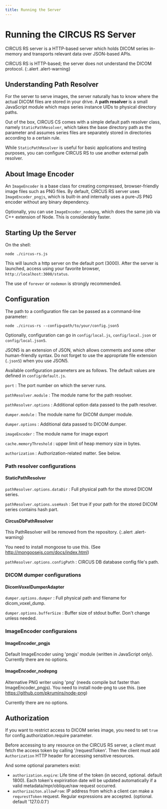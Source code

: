 ```yaml
---
title: Running the Server
---
```


# Running the CIRCUS RS Server

CIRCUS RS server is a HTTP-based server which holds DICOM series in-memory and transports relevant data over JSON-based APIs.

CIRCUS RS is HTTP-based; the server does not understand the DICOM protocol.
{:.alert .alert-warning}

## Understanding Path Resolver

For the server to serve images, the server naturally has to know where the actual DICOM files are stored in your drive. A **path resolver** is a small JavaScript module which maps series instance UIDs to physical directory paths.

Out of the box, CIRCUS CS comes with a simple default path resolver class, namely `StaticPathResolver`, which takes the base directory path as the parameter and assumes series files are separately stored in directories according to a certain rule.

While `StaticPathResolver` is useful for basic applications and testing purposes, you can configure CIRCUS RS to use another external path resolver.

## About Image Encoder

An `ImageEncoder` is a base class for creating compressed, browser-friendly image files such as PNG files. By default, CIRCUS RS server uses `ImageEncoder_pngjs`, which is built-in and internally uses a pure-JS PNG encoder without any binary dependency.

Optionally, you can use `ImageEncoder_nodepng`, which does the same job via C++ extension of Node. This is considerably faster.

## Starting Up the Server

On the shell:

```
node ./circus-rs.js
```

This will launch a http server on the default port (3000). After the server is launched, access using your favorite browser, `http://localhost:3000/status`.

The use of `forever` or `nodemon` is strongly recommended.

## Configuration

The path to a configuration file can be passed as a command-line parameter:

```
node ./circus-rs --config=path/to/your/config.json5
```

Optionally, configuration can go in `config/local.js`, `config/local.json` or `config/local.json5`.

JSON5 is an extension of JSON, which allows comments and some other human-friendly syntax. Do not forget to use the appropriate file extension (`.json5`) when you use JSON5.

Available configuration parameters are as follows. The default values are defined in `config/default.js`.

`port`
: The port number on which the server runs.

`pathResolver.module`
: The module name for the path resolver.

`pathResolver.options`
: Additional option data passed to the path resolver.

`dumper.module`
: The module name for DICOM dumper module.

`dumper.options`
: Additional data passed to DICOM dumper.

`imageEncoder`
: The module name for image export

`cache.memoryThreshold`
:  upper limit of heap memory size in bytes.

`authorization`
: Authorization-related matter. See below.

### Path resolver configurations

#### StaticPathResolver

`pathResolver.options.dataDir`
: Full physical path for the stored DICOM series.

`pathResolver.options.useHash`
: Set true if your path for the stored DICOM series contains hash part.

#### CircusDbPathResolver

This PathResolver will be removed from the repository.
{:.alert .alert-warning}

You need to install mongoose to use this. (See http://mongoosejs.com/docs/index.html)

`pathResolver.options.configPath`
: CIRCUS DB database config file's path.

### DICOM dumper configurations

#### DicomVoxelDumperAdapter

`dumper.options.dumper`
: Full physical path and filename for dicom_voxel_dump.

`dumper.options.bufferSize`
: Buffer size of stdout buffer. Don't change unless needed.

### ImageEncoder configuraions

#### ImageEncoder_pngjs

Default ImageEncoder using 'pngjs' module (written in JavaScript only). Currently there are no options.

#### ImageEncoder_nodepng

Alternative PNG writer using 'png' (needs compile but faster than ImageEncoder_pngjs). You need to install node-png to use this. (see https://github.com/pkrumins/node-png)

Currently there are no options.

## Authorization

If you want to restrict access to DICOM series image, you need to set `true` for config.authorization.require parameter.

Before accessing to any resource on the CIRCUS RS server, a client must fetch the access token by calling '/requestToken'. Then the client must add `Authorization` HTTP header for accessing sensitive resources.

And some optional parameters exist:

- `authorization.expire`: Life time of the token (in second, optional. default 1800). Each token's expiriration date will be updated automatically if a valid metadata/mpr/oblique/raw request occurred.
- `authorizaiton.allowFrom`: IP address from which a client can make a `requrestToken` request. Regular expressions are accepted. (optional. default '127.0.0.1')
